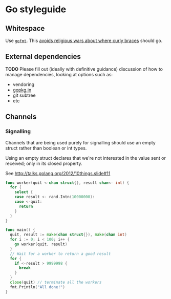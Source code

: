 # Go styleguide

## Whitespace

Use [`gofmt`](http://golang.org/cmd/gofmt/). This [avoids religious wars about where curly braces](http://blog.golang.org/go-fmt-your-code) should go.

## External dependencies

**TODO** Please fill out (ideally with definitive guidance) discussion of how to manage dependencies, looking at options such as:

* vendoring
* [gopkg.in](http://labix.org/gopkg.in)
* git subtree
* etc

## Channels

### Signalling

Channels that are being used purely for signalling should use an
empty struct rather than boolean or int types.

Using an empty struct declares that we're not interested in the value
sent or received; only in its closed property.

See http://talks.golang.org/2012/10things.slide#11

```go
func worker(quit <-chan struct{}, result chan<- int) {
  for {
    select {
    case result <- rand.Intn(10000000):
    case <-quit:
      return
    }
  }
}

func main() {
  quit, result := make(chan struct{}), make(chan int)
  for i := 0; i < 100; i++ {
    go worker(quit, result)
  }
  // Wait for a worker to return a good result
  for {
    if <-result > 9999998 {
      break
    }
  }
  close(quit) // terminate all the workers
  fmt.Println("All done!")
}
```
